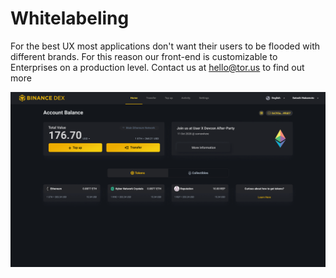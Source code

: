 # Whitelabeling

For the best UX most applications don't want their users to be flooded with different brands. For this reason our front-end is customizable to Enterprises on a production level. Contact us at hello@tor.us to find out more

![](../../.gitbook/assets/new-binance.png)

